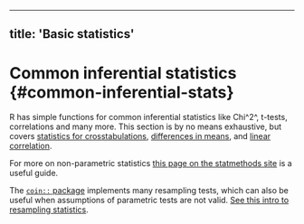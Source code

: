 
---
title: 'Basic statistics'
---




# Common inferential statistics {#common-inferential-stats}


R has simple functions for common inferential statistics like Chi^2^, t-tests, correlations and many more. This section is by no means exhaustive, but covers [statistics for crosstabulations](#crosstabs), [differences in means](#t-tests), and [linear correlation](#correlations).

For more on non-parametric statistics [this page on the statmethods site](http://www.statmethods.net/stats/nonparametric.html) is a useful guide.

The [`coin::` package](http://finzi.psych.upenn.edu/R/library/coin/doc/coin.pdf) implements many resampling tests, which can also be useful when assumptions of parametric tests are not valid. [See this intro to resampling statistics](http://www.statmethods.net/stats/resampling.html). 

